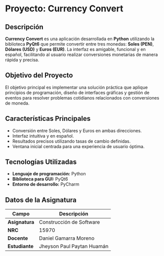 # Proyecto: **Currency Convert**

## Descripción
**Currency Convert** es una aplicación desarrollada en **Python** utilizando la biblioteca **PyQt6** que permite convertir entre tres monedas: **Soles (PEN)**, **Dólares (USD)** y **Euros (EUR)**. La interfaz es amigable, funcional y en español, facilitando al usuario realizar conversiones monetarias de manera rápida y precisa.

## Objetivo del Proyecto
El objetivo principal es implementar una solución práctica que aplique principios de programación, diseño de interfaces gráficas y gestión de eventos para resolver problemas cotidianos relacionados con conversiones de moneda.

## Características Principales
- Conversión entre Soles, Dólares y Euros en ambas direcciones.
- Interfaz intuitiva y en español.
- Resultados precisos utilizando tasas de cambio definidas.
- Ventana inicial centrada para una experiencia de usuario óptima.

## Tecnologías Utilizadas
- **Lenguaje de programación:** Python
- **Biblioteca para GUI:** PyQt6
- **Entorno de desarrollo:** PyCharm

## Datos de la Asignatura

| Campo          | Descripción                   |
|-----------------|-------------------------------|
| **Asignatura**  | Construcción de Software      |
| **NRC**         | 15970                         |
| **Docente**     | Daniel Gamarra Moreno         |
| **Estudiante**  | Jheyson Paul Paytan Huamán    |

